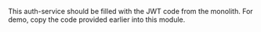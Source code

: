 This auth-service should be filled with the JWT code from the monolith. For demo, copy the code provided earlier into this module.
